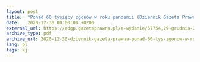```yaml
---
layout: post
title:  "Ponad 60 tysięcy zgonów w roku pandemii (Dziennik Gazeta Prawna)"
date:   2020-12-30 00:00:00 +0200
external_url: https://edgp.gazetaprawna.pl/e-wydanie/57754,29-grudnia-2020/72176,Dziennik-Gazeta-Prawna/745010,Ponad-60-tys.-zgonow-w-roku-pandemii.html
archive_type: pdf
archive_url: 2020-12-30-dziennik-gazeta-prawna-ponad-60-tys-zgonow-w-roku.pdf
lang: pl
tags: kj
---
```

